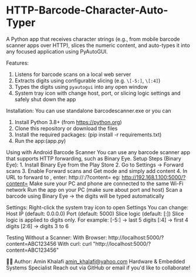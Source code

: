 # HTTP-Barcode-Character-Auto-Typer
A Python app that receives character strings (e.g., from mobile barcode scanner apps over HTTP), slices the numeric content, and auto-types it into any focused application using PyAutoGUI.

Features:
  1. Listens for barcode scans on a local web server
  2. Extracts digits using configurable slicing (e.g. `\[-5:]`, `\[:4]`)
  3. Types the digits using `pyautogui` into any open window
  4. System tray icon with change host, port, or slicing logic settings and safely shut down the app
     
Installation:
You can use standalone barcodescanner.exe or you can
  1. Install Python 3.8+ (from https://python.org)
  2. Clone this repository or download the files
  3. Install the required packages: (pip install -r requirements.txt)
  4. Run the app:(app.py)

Using with Android Barcode Scanner
  You can use any barcode scanner app that supports HTTP forwarding, such as Binary Eye.
  Setup Steps (Binary Eye):
    1. Install Binary Eye from the Play Store
    2. Go to Settings → Forward scans
    3. Enable Forward scans and Get mode and simply add content
    4. In URL to forward to , enter:
        http://<your-pc-ip>:<port>/?content=
        eg: http://192.168.1.100:5000/?content=
    Make sure your PC and phone are connected to the same Wi-Fi network
    Run the app on your PC (make sure about port and host)
    Scan a barcode using Binary Eye → the digits will be typed automatically
    
Settings:
Right-click the system tray icon to open Settings
You can change:
  Host IP (default: 0.0.0.0)
  Port (default: 5000)
  Slice logic (default: \[:])
  Slice logic is applied to digits only. For example:
      [-5:] → last 5 digits
      [:4] → first 4 digits
      [2:6] → digits 3 to 6
  
Testing Without a Scanner:
With Browser:
  http://localhost:5000/?content=ABC123456
With curl:
  curl "http://localhost:5000/?content=ABC123456"

🙋‍♂️ Author: Amin Khalafi
amin_khalafi@yahoo.com
Hardware \& Embedded Systems Specialist
Reach out via GitHub or email if you'd like to collaborate!   
